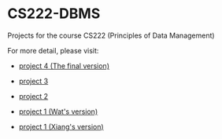 CS222-DBMS
==========

Projects for the course CS222 (Principles of Data Management)

For more detail, please visit:

* [project 4 (The final version)](https://bitbucket.org/cs222_projects/project4)

* [project 3](https://bitbucket.org/cs222_projects/project3)

* [project 2](https://bitbucket.org/cs222_projects/project2)

* [project 1 (Wat's version)](https://bitbucket.org/cs222_projects/project1_Oliver)

* [project 1 (Xiang's version)](https://bitbucket.org/cs222_projects/project1_Xiangyan)

